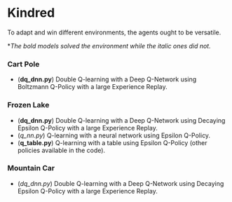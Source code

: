 # Kindred
To adapt and win different environments, the agents ought to be versatile.


**The bold models solved the environment while the italic ones did not.*
### Cart Pole
- (**dq_dnn.py**) Double Q-learning with a Deep Q-Network using Boltzmann Q-Policy with a large Experience Replay.

### Frozen Lake
- (**dq_dnn.py**) Double Q-learning with a Deep Q-Network using Decaying Epsilon Q-Policy with a large Experience Replay.
- (*q_nn.py*) Q-learning with a neural network using Epsilon Q-Policy.
- (**q_table.py**) Q-learning with a table using Epsilon Q-Policy (other policies available in the code).

### Mountain Car
- (*dq_dnn.py*) Double Q-learning with a Deep Q-Network using Decaying Epsilon Q-Policy with a large Experience Replay.